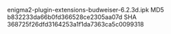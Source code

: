 enigma2-plugin-extensions-budweiser-6.2.3d.ipk
MD5 b832233da66b0fd366528ce2305aa07d
SHA 368725f26dfd3164253a1f1da7363ca5c0099318


